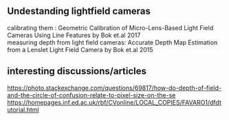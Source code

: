 ## Undestanding lightfield cameras
calibrating them :
Geometric Calibration of Micro-Lens-Based Light Field Cameras Using Line Features by Bok et.al 2017 \
measuring depth from light field cameras: Accurate Depth Map Estimation from a Lenslet Light Field Camera by Bok et.al 2015

## interesting discussions/articles
https://photo.stackexchange.com/questions/69817/how-do-depth-of-field-and-the-circle-of-confusion-relate-to-pixel-size-on-the-se \
https://homepages.inf.ed.ac.uk/rbf/CVonline/LOCAL_COPIES/FAVARO1/dfdtutorial.html

